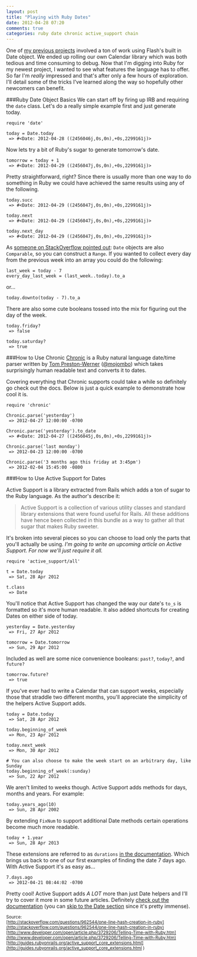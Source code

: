 ```yaml
---
layout: post
title: "Playing with Ruby Dates"
date: 2012-04-28 07:20
comments: true
categories: ruby date chronic active_support chain
---
```


One of [my previous projects](https://vimeo.com/40633070) involved a ton of work using Flash's built in Date object. We ended up rolling our own Calendar library which was both tedious and time consuming to debug. Now that I'm digging into Ruby for my newest project, I wanted to see what features the language has to offer. So far I'm *really* impressed and that's after only a few hours of exploration. I'll detail some of the tricks I've learned along the way so hopefully other newcomers can benefit.

###Ruby Date Object Basics
We can start off by firing up IRB and requiring the `date` class. Let's do a really simple example first and just generate today.

```
require 'date'

today = Date.today
 => #<Date: 2012-04-28 ((2456046j,0s,0n),+0s,2299161j)>
```

Now lets try a bit of Ruby's sugar to generate tomorrow's date.

```
tomorrow = today + 1
 => #<Date: 2012-04-29 ((2456047j,0s,0n),+0s,2299161j)> 
```
Pretty straightforward, right? Since there is usually more than one way to do something in Ruby we could have achieved the same results using any of the following.

```
today.succ
 => #<Date: 2012-04-29 ((2456047j,0s,0n),+0s,2299161j)>

today.next
 => #<Date: 2012-04-29 ((2456047j,0s,0n),+0s,2299161j)> 

today.next_day
 => #<Date: 2012-04-29 ((2456047j,0s,0n),+0s,2299161j)> 
```

As [someone on StackOverflow pointed out](http://stackoverflow.com/questions/962544/one-line-hash-creation-in-ruby): `Date` objects are also `Comparable`, so you can construct a `Range`. If you wanted to collect every day from the previous week into an array you could do the following:
```
last_week = today - 7
every_day_last_week = (last_week..today).to_a
```

or...

```
today.downto(today - 7).to_a
```

There are also some cute booleans tossed into the mix for figuring out the day of the week.

```
today.friday?
 => false

today.saturday?
 => true
```

###How to Use Chronic
[Chronic](https://github.com/mojombo/chronic/) is a Ruby natural language date/time parser written by [Tom Preston-Werner](http://tom.preston-werner.com/) ([@mojombo](https://twitter.com/#!/mojombo)) which takes surprisingly human readable text and converts it to dates.

Covering everything that Chronic supports could take a while so definitely go check out the docs. Below is just a quick example to demonstrate how cool it is.

```
require 'chronic'

Chronic.parse('yesterday')
 => 2012-04-27 12:00:00 -0700

Chronic.parse('yesterday').to_date
 => #<Date: 2012-04-27 ((2456045j,0s,0n),+0s,2299161j)> 

Chronic.parse('last monday')
 => 2012-04-23 12:00:00 -0700 

Chronic.parse('3 months ago this friday at 3:45pm')
 => 2012-02-04 15:45:00 -0800
```

###How to Use Active Support for Dates

Active Support is a library extracted from Rails which adds a ton of sugar to the Ruby language. As the author's describe it:

>Active Support is a collection of various utility classes and standard library extensions that were found useful for Rails. All these additions have hence been collected in this bundle as a way to gather all that sugar that makes Ruby sweeter.

It's broken into several pieces so you can choose to load only the parts that you'll actually be using. *I'm going to write an upcoming article on Active Support. For now we'll just require it all.*

```
require 'active_support/all'

t = Date.today
 => Sat, 28 Apr 2012

t.class
 => Date 
```

You'll notice that Active Support has changed the way our date's `to_s` is formatted so it's more human readable. It also added shortcuts for creating Dates on either side of today.

```
yesterday = Date.yesterday
 => Fri, 27 Apr 2012 
 
tomorrow = Date.tomorrow
 => Sun, 29 Apr 2012
```

Included as well are some nice convenience booleans: `past?`, `today?`, and `future?`
```
tomorrow.future?
 => true
```

If you've ever had to write a Calendar that can support weeks, especially those that straddle two different months, you'll appreciate the simplicity of the helpers Active Support adds.

```
today = Date.today
 => Sat, 28 Apr 2012

today.beginning_of_week
 => Mon, 23 Apr 2012

today.next_week
 => Mon, 30 Apr 2012

# You can also choose to make the week start on an arbitrary day, like Sunday
today.beginning_of_week(:sunday)
 => Sun, 22 Apr 2012
```    

We aren't limited to weeks though. Active Support adds methods for days, months and years. For example:

```
today.years_ago(10)
 => Sun, 28 Apr 2002
```

By extending `FixNum` to support additional Date methods certain operations become much more readable.

```
today + 1.year
 => Sun, 28 Apr 2013
```

These extensions are referred to as `durations` [in the documentation](http://guides.rubyonrails.org/active_support_core_extensions.html).
Which brings us back to one of our first examples of finding the date 7 days ago. With Active Support it's as easy as...

```
7.days.ago
 => 2012-04-21 08:44:02 -0700
```

Pretty cool! Active Support adds *A LOT* more than just Date helpers and I'll try to cover it more in some future articles. Definitely [check out the documentation](http://guides.rubyonrails.org/active_support_core_extensions.html) (you can [skip to the Date section](http://guides.rubyonrails.org/active_support_core_extensions.html#extensions-to-date) since it's pretty immense).

<small>Source:<br />
[http://stackoverflow.com/questions/962544/one-line-hash-creation-in-ruby](http://stackoverflow.com/questions/962544/one-line-hash-creation-in-ruby)
[http://www.developer.com/open/article.php/3729206/Telling-Time-with-Ruby.htm](http://www.developer.com/open/article.php/3729206/Telling-Time-with-Ruby.htm)
[http://guides.rubyonrails.org/active_support_core_extensions.html](http://guides.rubyonrails.org/active_support_core_extensions.html )</small>